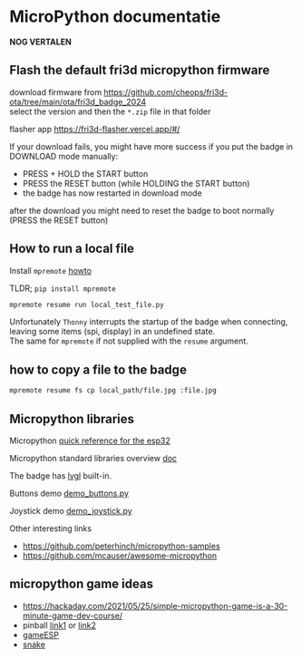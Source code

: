 # MicroPython documentatie

**NOG VERTALEN**


## Flash the default fri3d micropython firmware
download firmware from
https://github.com/cheops/fri3d-ota/tree/main/ota/fri3d_badge_2024  
select the version and then the `*.zip` file in that folder

flasher app 
https://fri3d-flasher.vercel.app/#/

If your download fails, you might have more success if you put the badge in DOWNLOAD mode manually:
- PRESS + HOLD the START button
- PRESS the RESET button (while HOLDING the START button)
- the badge has now restarted in download mode

after the download you might need to reset the badge to boot normally (PRESS the RESET button)


## How to run a local file
Install `mpremote` [howto](https://docs.micropython.org/en/latest/reference/mpremote.html)

TLDR; `pip install mpremote`

```sh
mpremote resume run local_test_file.py
```
Unfortunately `Thonny` interrupts the startup of the badge when connecting, leaving some items (spi, display) in an undefined state.  
The same for `mpremote` if not supplied with the `resume` argument.

## how to copy a file to the badge
```sh
mpremote resume fs cp local_path/file.jpg :file.jpg
```

## Micropython libraries
Micropython [quick reference for the esp32](https://docs.micropython.org/en/v1.22.0/esp32/quickref.html)

Micropython standard libraries overview [doc](https://docs.micropython.org/en/v1.22.0/library/index.html)

The badge has [lvgl](lvgl) built-in.

Buttons demo [demo_buttons.py](https://github.com/cheops/badge_2024_micropython/blob/lv_indev/fri3d/modules/demos/demo_buttons.py)

Joystick demo [demo_joystick.py](https://github.com/cheops/badge_2024_micropython/blob/lv_indev/fri3d/modules/demos/demo_joystick.py)

Other interesting links
- https://github.com/peterhinch/micropython-samples
- https://github.com/mcauser/awesome-micropython

## micropython game ideas
- https://hackaday.com/2021/05/25/simple-micropython-game-is-a-30-minute-game-dev-course/
- pinball [link1](https://github.com/russhughes/s3lcd/blob/main/examples/pinball.py) or [link2](https://github.com/russhughes/st7789_mpy/blob/master/examples/pinball.py)
- [gameESP](https://github.com/cheungbx/gameESP-micropython)
- [snake](https://github.com/cheops/badge_2024_micropython/blob/s3lcd/fri3d/modules/demos/snake.py)
